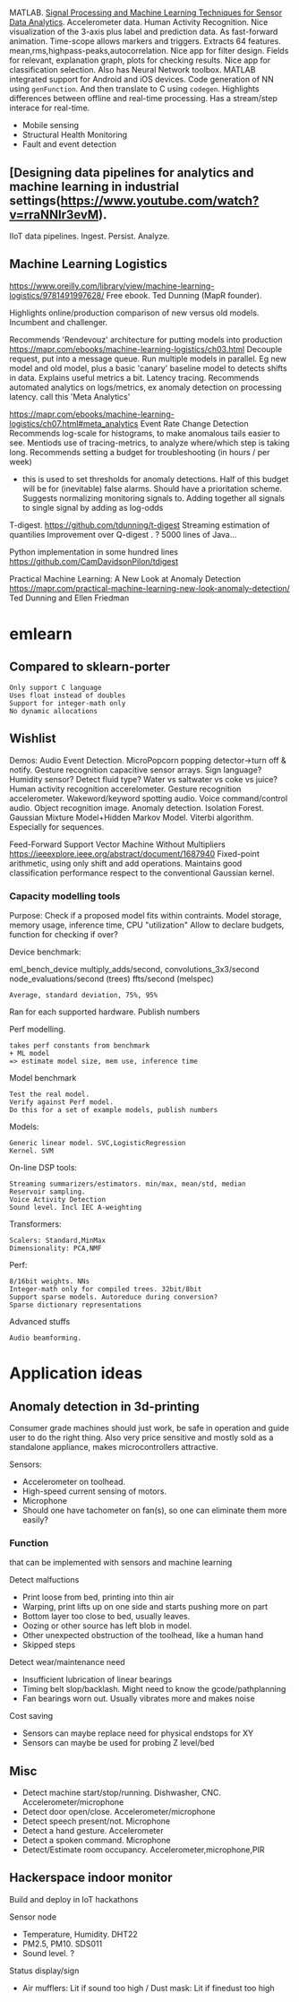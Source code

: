 
# 

MATLAB. [Signal Processing and Machine Learning Techniques for Sensor Data Analytics](https://www.youtube.com/watch?v=GZ3KUPqA1JM).
Accelerometer data. Human Activity Recognition.
Nice visualization of the 3-axis plus label and prediction data.
As fast-forward animation. Time-scope allows markers and triggers.
Extracts 64 features. mean,rms,highpass-peaks,autocorrelation.
Nice app for filter design. Fields for relevant, explanation graph, plots for checking results. 
Nice app for classification selection. 
Also has Neural Network toolbox.
MATLAB integrated support for Android and iOS devices.
Code generation of NN using `genFunction`. And then translate to C using `codegen`.
Highlights differences between offline and real-time processing.
Has a stream/step interace for real-time.

- Mobile sensing
- Structural Health Monitoring
- Fault and event detection


## [Designing data pipelines for analytics and machine learning in industrial settings(https://www.youtube.com/watch?v=rraNNlr3evM).
IIoT data pipelines.
Ingest. Persist. Analyze.


## Machine Learning Logistics
https://www.oreilly.com/library/view/machine-learning-logistics/9781491997628/
Free ebook.
Ted Dunning (MapR founder).

Highlights online/production comparison of
new versus old models. Incumbent and challenger.

Recommends 'Rendevouz' architecture for putting models into production
https://mapr.com/ebooks/machine-learning-logistics/ch03.html
Decouple request, put into a message queue.
Run multiple models in parallel. Eg new model and old model, plus
a basic 'canary' baseline model to detects shifts in data.
Explains useful metrics a bit. Latency tracing.
Recommends automated analytics on logs/metrics,
ex anomaly detection on processing latency.
call this 'Meta Analytics'

https://mapr.com/ebooks/machine-learning-logistics/ch07.html#meta_analytics
Event Rate Change Detection
Recommends log-scale for histograms, to make anomalous tails easier to see.
Mentiods use of tracing-metrics, to analyze where/which step is taking long.
Recommends setting a budget for troubleshooting (in hours / per week)
- this is used to set thresholds for anomaly detections.
Half of this budget will be for (inevitable) false alarms.
Should have a prioritation scheme.
Suggests normalizing monitoring signals to.
Adding together all signals to single signal by adding as log-odds


T-digest. 
https://github.com/tdunning/t-digest
Streaming estimation of quantilies
Improvement over Q-digest .
? 5000 lines of Java...

Python implementation in some hundred lines
https://github.com/CamDavidsonPilon/tdigest


Practical Machine Learning: A New Look at Anomaly Detection
https://mapr.com/practical-machine-learning-new-look-anomaly-detection/
Ted Dunning and Ellen Friedman


# emlearn
    
## Compared to sklearn-porter

    Only support C language
    Uses float instead of doubles
    Support for integer-math only
    No dynamic allocations


## Wishlist
Demos:
    Audio Event Detection. MicroPopcorn popping detector->turn off & notify.
    Gesture recognition capacitive sensor arrays. Sign language? Humidity sensor? Detect fluid type? Water vs saltwater vs coke vs juice?
    Human activity recognition accerelometer.
    Gesture recognition accelerometer.
    Wakeword/keyword spotting audio.
    Voice command/control audio.
    Object recognition image.
    Anomaly detection. Isolation Forest.
    Gaussian Mixture Model+Hidden Markov Model. Viterbi algorithm. Especially for sequences.

Feed-Forward Support Vector Machine Without Multipliers
https://ieeexplore.ieee.org/abstract/document/1687940
Fixed-point arithmetic, using only shift and add operations.
Maintains good classification performance respect to the conventional Gaussian kernel.

### Capacity modelling tools

Purpose: Check if a proposed model fits within contraints.
Model storage, memory usage, inference time, CPU "utilization"
Allow to declare budgets, function for checking if over?

Device benchmark:

eml_bench_device
    multiply_adds/second,
    convolutions_3x3/second
    node_evaluations/second (trees)
    ffts/second (melspec)

    Average, standard deviation, 75%, 95%

Ran for each supported hardware. Publish numbers

Perf modelling.
 
    takes perf constants from benchmark
    + ML model 
    => estimate model size, mem use, inference time 

Model benchmark

    Test the real model.
    Verify against Perf model.
    Do this for a set of example models, publish numbers


Models:

    Generic linear model. SVC,LogisticRegression
    Kernel. SVM

On-line DSP tools:

    Streaming summarizers/estimators. min/max, mean/std, median
    Reservoir sampling.
    Voice Activity Detection
    Sound level. Incl IEC A-weighting

Transformers:

    Scalers: Standard,MinMax
    Dimensionality: PCA,NMF

Perf:

    8/16bit weights. NNs
    Integer-math only for compiled trees. 32bit/8bit
    Support sparse models. Autoreduce during conversion?
    Sparse dictionary representations

Advanced stuffs

    Audio beamforming.


# Application ideas

## Anomaly detection in 3d-printing

Consumer grade machines should just work, be safe in operation and guide user to do the right thing.
Also very price sensitive and mostly sold as a standalone appliance, makes microcontrollers attractive.

Sensors:

* Accelerometer on toolhead.
* High-speed current sensing of motors.
* Microphone
* Should one have tachometer on fan(s), so one can eliminate them more easily?

### Function

that can be implemented with sensors and machine learning

Detect malfuctions

* Print loose from bed, printing into thin air
* Warping, print lifts up on one side and starts pushing more on part
* Bottom layer too close to bed, usually leaves.
* Oozing or other source has left blob in model.
* Other unexpected obstruction of the toolhead, like a human hand
* Skipped steps

Detect wear/maintenance need

* Insufficient lubrication of linear bearings
* Timing belt slop/backlash. Might need to know the gcode/pathplanning
* Fan bearings worn out. Usually vibrates more and makes noise

Cost saving

* Sensors can maybe replace need for physical endstops for XY
* Sensors can maybe be used for probing Z level/bed

## Misc

* Detect machine start/stop/running. Dishwasher, CNC. Accelerometer/microphone
* Detect door open/close. Accelerometer/microphone
* Detect speech present/not. Microphone
* Detect a hand gesture. Accelerometer
* Detect a spoken command. Microphone
* Detect/Estimate room occupancy. Accelerometer,microphone,PIR

## Hackerspace indoor monitor
Build and deploy in IoT hackathons

Sensor node

* Temperature, Humidity. DHT22
* PM2.5, PM10. SDS011
* Sound level. ?

Status display/sign

* Air mufflers: Lit if sound too high
/ Dust mask: Lit if finedust too high 

